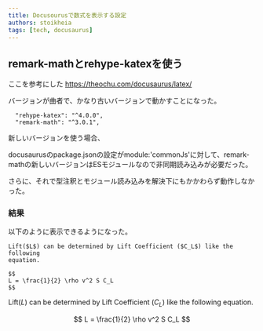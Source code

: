 ```yaml
---
title: Docusourusで数式を表示する設定
authors: stoikheia
tags: [tech, docusaurus]
---
```


## remark-mathとrehype-katexを使う

ここを参考にした
https://theochu.com/docusaurus/latex/

バージョンが曲者で、かなり古いバージョンで動かすことになった。
```
  "rehype-katex": "^4.0.0",
  "remark-math": "^3.0.1",
```

新しいバージョンを使う場合、

docusaurusのpackage.jsonの設定がmodule:'commonJs'に対して、remark-mathの新しいバージョンはESモジュールなので非同期読み込みが必要だった。

さらに、それで型注釈とモジュール読み込みを解決下にもかかわらず動作しなかった。

### 結果

以下のように表示できるようになった。

```
Lift($L$) can be determined by Lift Coefficient ($C_L$) like the following
equation.

$$
L = \frac{1}{2} \rho v^2 S C_L
$$
```

Lift($L$) can be determined by Lift Coefficient ($C_L$) like the following
equation.

$$
L = \frac{1}{2} \rho v^2 S C_L
$$